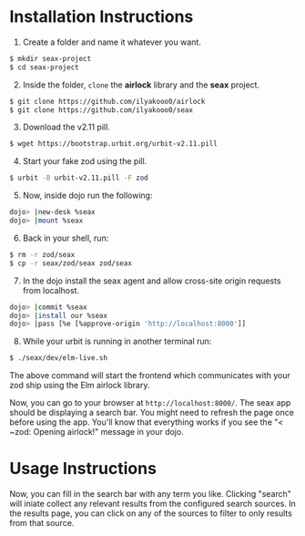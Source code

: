 # Installation Instructions

1. Create a folder and name it whatever you want. 

```bash
$ mkdir seax-project
$ cd seax-project
```
2. Inside the folder, `clone` the **airlock** library and the **seax** project.

```bash
$ git clone https://github.com/ilyakooo0/airlock
$ git clone https://github.com/ilyakooo0/seax
```
3. Download the v2.11 pill.

```bash
$ wget https://bootstrap.urbit.org/urbit-v2.11.pill
```
4. Start your fake zod using the pill.

```bash
$ urbit -B urbit-v2.11.pill -F zod
```

5. Now, inside dojo run the following:
```bash
dojo> |new-desk %seax
dojo> |mount %seax
```

6. Back in your shell, run:
```bash
$ rm -r zod/seax
$ cp -r seax/zod/seax zod/seax
```

7. In the dojo install the seax agent and allow cross-site origin requests from localhost.
```bash
dojo> |commit %seax
dojo> |install our %seax
dojo> |pass [%e [%approve-origin 'http://localhost:8000']]
```

8. While your urbit is running in another terminal run:
```bash
$ ./seax/dev/elm-live.sh
```
The above command will start the frontend which communicates with your zod ship 
using the Elm airlock library.

Now, you can go to your browser at `http://localhost:8000/`.
The seax app should be displaying a search bar. You might need to refresh the page once before using the app.
You'll know that everything works if you see the "< ~zod: Opening airlock!" message in your dojo. 

# Usage Instructions

Now, you can fill in the search bar with any term you like.
Clicking "search" will iniate collect any relevant results from the configured search sources.
In the results page, you can click on any of the sources to filter to only results from that source.
